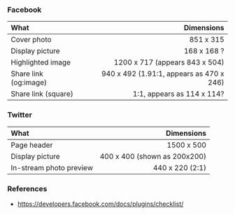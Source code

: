 ### Facebook

| What                  |                               Dimensions |
| :-------------------- | ---------------------------------------: |
| Cover photo           |                                851 x 315 |
| Display picture       |                              168 x 168 ? |
| Highlighted image     |           1200 x 717 (appears 843 x 504) |
| Share link (og:image) | 940 x 492 (1.91:1, appears as 470 x 246) |
| Share link (square)   |               1:1, appears as 114 x 114? |

### Twitter

| What                    |                   Dimensions |
| :---------------------- | ---------------------------: |
| Page header             |                   1500 x 500 |
| Display picture         | 400 x 400 (shown as 200x200) |
| In-stream photo preview |              440 x 220 (2:1) |

### References

- <https://developers.facebook.com/docs/plugins/checklist/>
